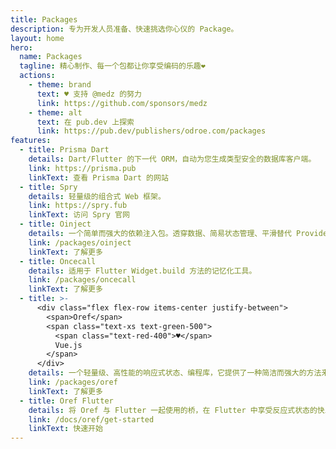 ```yaml
---
title: Packages
description: 专为开发人员准备、快速挑选你心仪的 Package。
layout: home
hero:
  name: Packages
  tagline: 精心制作、每一个包都让你享受编码的乐趣❤️
  actions:
    - theme: brand
      text: ♥ 支持 @medz 的努力
      link: https://github.com/sponsors/medz
    - theme: alt
      text: 在 pub.dev 上探索
      link: https://pub.dev/publishers/odroe.com/packages
features:
  - title: Prisma Dart
    details: Dart/Flutter 的下一代 ORM，自动为您生成类型安全的数据库客户端。
    link: https://prisma.pub
    linkText: 查看 Prisma Dart 的网站
  - title: Spry
    details: 轻量级的组合式 Web 框架。
    link: https://spry.fub
    linkText: 访问 Spry 官网
  - title: Oinject
    details: 一个简单而强大的依赖注入包。透穿数据、简易状态管理、平滑替代 Provider 和 InheritedWidget。
    link: /packages/oinject
    linkText: 了解更多
  - title: Oncecall
    details: 适用于 Flutter Widget.build 方法的记忆化工具。
    link: /packages/oncecall
    linkText: 了解更多
  - title: >-
      <div class="flex flex-row items-center justify-between">
        <span>Oref</span>
        <span class="text-xs text-green-500">
          <span class="text-red-400">♥</span>
          Vue.js
        </span>
      </div>
    details: 一个轻量级、高性能的响应式状态、编程库，它提供了一种简洁而强大的方法来管理应用程序状态和副作用。
    link: /packages/oref
    linkText: 了解更多
  - title: Oref Flutter
    details: 将 Oref 与 Flutter 一起使用的桥，在 Flutter 中享受反应式状态的快乐。
    link: /docs/oref/get-started
    linkText: 快速开始
---
```


